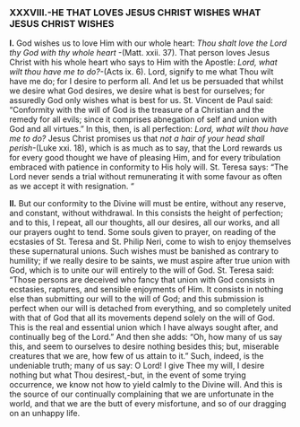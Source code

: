 
### XXXVIII.-HE THAT LOVES JESUS CHRIST WISHES WHAT JESUS CHRIST WISHES

**I\.** God wishes us to love Him with our whole heart: _Thou shalt love the Lord thy God with thy whole heart_ -(Matt. xxii. 37). That person loves Jesus Christ with his whole heart who says to Him with the Apostle: _Lord, what wilt thou have me to do?-_(Acts ix. 6). Lord, signify to me what Thou wilt have me do; for I desire to perform all. And let us be persuaded that whilst we desire what God desires, we desire what is best for ourselves; for assuredly God only wishes what is best for us. St. Vincent de Paul said: “Conformity with the will of God is the treasure of a Christian and the remedy for all evils; since it comprises abnegation of self and union with God and all virtues.” In this, then, is all perfection: _Lord, what wilt thou have me to do?_ Jesus Christ promises us that _not_ _a hair of your head shall perish_-(Luke xxi. 18), which is as much as to say, that the Lord rewards us for every good thought we have of pleasing Him, and for every tribulation embraced with patience in conformity to His holy will. St. Teresa says: “The Lord never sends a trial without remunerating it with some favour as often as we accept it with resignation. “

**II\.** But our conformity to the Divine will must be entire, without any reserve, and constant, without withdrawal. In this consists the height of perfection; and to this, I repeat, all our thoughts, all our desires, all our works, and all our prayers ought to tend. Some souls given to prayer, on reading of the ecstasies of St. Teresa and St. Philip Neri, come to wish to enjoy themselves these supernatural unions. Such wishes must be banished as contrary to humility; if we really desire to be saints, we must aspire after true union with God, which is to unite our will entirely to the will of God. St. Teresa said: “Those persons are deceived who fancy that union with God consists in ecstasies, raptures, and sensible enjoyments of Him. It consists in nothing else than submitting our will to the will of God; and this submission is perfect when our will is detached from everything, and so completely united with that of God that all its movements depend solely on the will of God. This is the real and essential union which I have always sought after, and continually beg of the Lord.” And then she adds: “Oh, how many of us say this, and seem to ourselves to desire nothing besides this; but, miserable creatures that we are, how few of us attain to it.” Such, indeed, is the undeniable truth; many of us say: O Lord! I give Thee my will, I desire nothing but what Thou desirest,-but, in the event of some trying occurrence, we know not how to yield calmly to the Divine will. And this is the source of our continually complaining that we are unfortunate in the world, and that we are the butt of every misfortune, and so of our dragging on an unhappy life.


